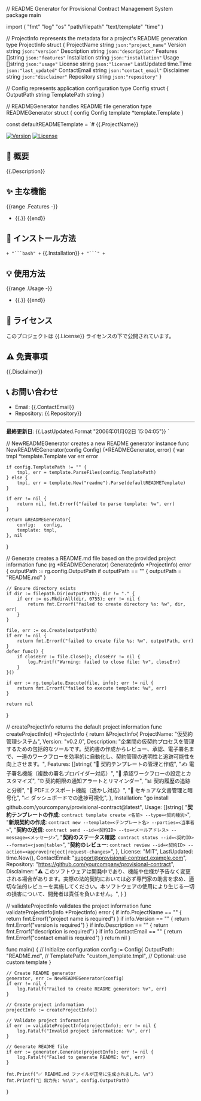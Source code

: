 // README Generator for Provisional Contract Management System
package main

import (
	"fmt"
	"log"
	"os"
	"path/filepath"
	"text/template"
	"time"
)

// ProjectInfo represents the metadata for a project's README generation
type ProjectInfo struct {
	ProjectName    string    `json:"project_name"`
	Version        string    `json:"version"`
	Description    string    `json:"description"`
	Features       []string  `json:"features"`
	Installation   string    `json:"installation"`
	Usage          []string  `json:"usage"`
	License        string    `json:"license"`
	LastUpdated    time.Time `json:"last_updated"`
	ContactEmail   string    `json:"contact_email"`
	Disclaimer     string    `json:"disclaimer"`
	Repository     string    `json:"repository"`
}

// Config represents application configuration
type Config struct {
	OutputPath   string
	TemplatePath string
}

// READMEGenerator handles README file generation
type READMEGenerator struct {
	config   Config
	template *template.Template
}

const defaultREADMETemplate = `# {{.ProjectName}}

[![Version](https://img.shields.io/badge/version-{{.Version}}-blue.svg)]({{.Repository}})
[![License](https://img.shields.io/badge/license-{{.License}}-green.svg)](#license)

## 📖 概要

{{.Description}}

## ✨ 主な機能

{{range .Features -}}
- {{.}}
{{end}}

## 🚀 インストール方法

` + "```bash" + `
{{.Installation}}
` + "```" + `

## 💡 使用方法

{{range .Usage -}}
- {{.}}
{{end}}

## 📄 ライセンス

このプロジェクトは {{.License}} ライセンスの下で公開されています。

## ⚠️ 免責事項

{{.Disclaimer}}

## 📞 お問い合わせ

- Email: {{.ContactEmail}}
- Repository: {{.Repository}}

---

**最終更新日**: {{.LastUpdated.Format "2006年01月02日 15:04:05"}}
`

// NewREADMEGenerator creates a new README generator instance
func NewREADMEGenerator(config Config) (*READMEGenerator, error) {
	var tmpl *template.Template
	var err error

	if config.TemplatePath != "" {
		tmpl, err = template.ParseFiles(config.TemplatePath)
	} else {
		tmpl, err = template.New("readme").Parse(defaultREADMETemplate)
	}

	if err != nil {
		return nil, fmt.Errorf("failed to parse template: %w", err)
	}

	return &READMEGenerator{
		config:   config,
		template: tmpl,
	}, nil
}

// Generate creates a README.md file based on the provided project information
func (rg *READMEGenerator) Generate(info *ProjectInfo) error {
	outputPath := rg.config.OutputPath
	if outputPath == "" {
		outputPath = "README.md"
	}

	// Ensure directory exists
	if dir := filepath.Dir(outputPath); dir != "." {
		if err := os.MkdirAll(dir, 0755); err != nil {
			return fmt.Errorf("failed to create directory %s: %w", dir, err)
		}
	}

	file, err := os.Create(outputPath)
	if err != nil {
		return fmt.Errorf("failed to create file %s: %w", outputPath, err)
	}
	defer func() {
		if closeErr := file.Close(); closeErr != nil {
			log.Printf("Warning: failed to close file: %v", closeErr)
		}
	}()

	if err := rg.template.Execute(file, info); err != nil {
		return fmt.Errorf("failed to execute template: %w", err)
	}

	return nil
}

// createProjectInfo returns the default project information
func createProjectInfo() *ProjectInfo {
	return &ProjectInfo{
		ProjectName: "仮契約管理システム",
		Version:     "v0.2.0",
		Description: "企業間の仮契約プロセスを管理するための包括的なツールです。契約書の作成からレビュー、承認、電子署名まで、一連のワークフローを効率的に自動化し、契約管理の透明性と追跡可能性を向上させます。",
		Features: []string{
			"🔧 契約テンプレートの管理と作成",
			"✍️ 電子署名機能（複数の署名プロバイダー対応）",
			"🔄 承認ワークフローの設定とカスタマイズ",
			"⏰ 契約期限の通知アラートとリマインダー",
			"📊 契約履歴の追跡と分析",
			"📱 PDFエクスポート機能（透かし対応）",
			"🔐 セキュアな文書管理と暗号化",
			"📈 ダッシュボードでの進捗可視化",
		},
		Installation: "go install github.com/yourcompany/provisional-contract@latest",
		Usage: []string{
			"**契約テンプレートの作成**: `contract template create <名前> --type=<契約種別>`",
			"**新規契約の作成**: `contract new --template=<テンプレート名> --parties=<当事者>`",
			"**契約の送信**: `contract send --id=<契約ID> --to=<メールアドレス> --message=<メッセージ>`",
			"**契約のステータス確認**: `contract status --id=<契約ID> --format=<json|table>`",
			"**契約のレビュー**: `contract review --id=<契約ID> --action=<approve|reject|request-changes>`",
		},
		License:      "MIT",
		LastUpdated:  time.Now(),
		ContactEmail: "support@provisional-contract.example.com",
		Repository:   "https://github.com/yourcompany/provisional-contract",
		Disclaimer:   "⚠️ このソフトウェアは開発中であり、機能や仕様が予告なく変更される場合があります。実際の法的契約においては必ず専門家の助言を求め、適切な法的レビューを実施してください。本ソフトウェアの使用により生じる一切の損害について、開発者は責任を負いません。",
	}
}

// validateProjectInfo validates the project information
func validateProjectInfo(info *ProjectInfo) error {
	if info.ProjectName == "" {
		return fmt.Errorf("project name is required")
	}
	if info.Version == "" {
		return fmt.Errorf("version is required")
	}
	if info.Description == "" {
		return fmt.Errorf("description is required")
	}
	if info.ContactEmail == "" {
		return fmt.Errorf("contact email is required")
	}
	return nil
}

func main() {
	// Initialize configuration
	config := Config{
		OutputPath: "README.md",
		// TemplatePath: "custom_template.tmpl", // Optional: use custom template
	}

	// Create README generator
	generator, err := NewREADMEGenerator(config)
	if err != nil {
		log.Fatalf("Failed to create README generator: %v", err)
	}

	// Create project information
	projectInfo := createProjectInfo()

	// Validate project information
	if err := validateProjectInfo(projectInfo); err != nil {
		log.Fatalf("Invalid project information: %v", err)
	}

	// Generate README file
	if err := generator.Generate(projectInfo); err != nil {
		log.Fatalf("Failed to generate README: %v", err)
	}

	fmt.Printf("✅ README.md ファイルが正常に生成されました。\n")
	fmt.Printf("📁 出力先: %s\n", config.OutputPath)
}
